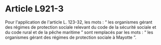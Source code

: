# Article L921-3

Pour l'application de l'article L. 123-32, les mots : “ les organismes gérant des régimes de protection sociale relevant du code de la sécurité sociale et du code rural et de la pêche maritime ” sont remplacés par les mots : “ les organismes gérant des régimes de protection sociale à Mayotte ”.
